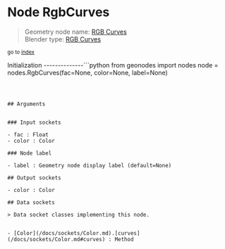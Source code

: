 
# Node RgbCurves

> Geometry node name: [RGB Curves](https://docs.blender.org/manual/en/latest/modeling/geometry_nodes/color/rgb_curves.html)<br>
  Blender type: [RGB Curves](https://docs.blender.org/api/current/bpy.types.ShaderNodeRGBCurve.html)
  
<sub>go to [index](/docs/index.md)</sub>

Initialization
--------------```python
from geonodes import nodes
node = nodes.RgbCurves(fac=None, color=None, label=None)
```



## Arguments


### Input sockets

- fac : Float
- color : Color

### Node label

- label : Geometry node display label (default=None)

## Output sockets

- color : Color

## Data sockets

> Data socket classes implementing this node.
  
  
- [Color](/docs/sockets/Color.md).[curves](/docs/sockets/Color.md#curves) : Method
  
